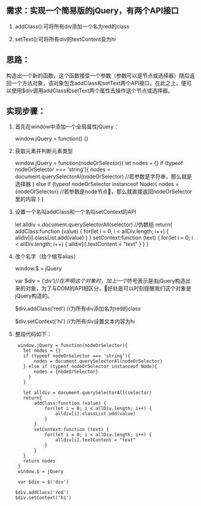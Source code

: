 ## 需求：实现一个简易版的jQuery，有两个API接口
1.  addClass():可将所有div添加一个名为red的class
  
2.  setText():可将所有div的textContent变为hi

## 思路：
    
构造出一个新的函数，这个函数接受一个参数（参数可以是节点或选择器）随后返回一个方法对象，该对象包含addClass和setText两个API接口。在此之上，便可以使用$div调用addClass和setText两个属性去操作这个节点或选择器。

## 实现步骤：
1. 首先在window中添加一个全局属性jQuery：

    window.jQuery = function() {}
2. 获取元素并判断元素类型

    window.jQuery = function(nodeOrSelector){
        let nodes = {}
        if (typeof nodeOrSelector === 'string'){
            nodes = document.querySelectorAl(nodeOrSelector)    //若参数是字符串，那么就是选择器
        } else if (typeof nodeOrSelector instanceof Node){
            nodes = {nodeOrSelector}       //若参数是node节点，那么就直接返回nodeOrSelector里的内容
        }
    }
3. 设置一个名叫addClass和一个名叫setContext的API

    let alldiv = document.querySelectorAll(selector)       //伪数组
    return{
        addClass:function (value) {
            for(let i = 0; i < allDiv.length; i++) {
                alldiv[i].classList.add(value)
            }
        }
        setContext:function (text) {
            for(let i = 0; i < allDiv.length; i++) {
                alldiv[i].textContent = "text"
            }
        }
    }
4. 改个名字（给个缩写alias）

    window.$ = jQuery

    var $div = $('div')         //在声明这个对象时，加上一个$符号表示是由jQuery构造出来的对象，为了与DOM的API相区分，好处是可以时刻提醒我们这个对象是jQuery构造的。

    $div.addClass('red')        //为所有div添加名为red的class 

    $div.setContext('hi')       //为所有div设置文本内容为hi
5. 整段代码如下：

        window.jQuery = function(nodeOrSelector){
          let nodes = {}
          if (typeof nodeOrSelector === 'string'){
              nodes = document.querySelectorAl(nodeOrSelector)    
          } else if (typeof nodeOrSelector instanceof Node){
              nodes = {nodeOrSelector} 
            }    
          }

          let alldiv = document.querySelectorAll(selector)       
          return{
              addClass:function (value) {
                  for(let i = 0; i < allDiv.length; i++) {
                      alldiv[i].classList.add(value)
                  }
              }    
              setContext:function (text) {
                  for(let i = 0; i < allDiv.length; i++) {
                      alldiv[i].textContent = "text"
                  }
              }
          }    
          return nodes
        } 
        window.$ = jQuery

        var $div = $('div')         

       $div.addClass('red')     
       $div.setContext('hi')  







